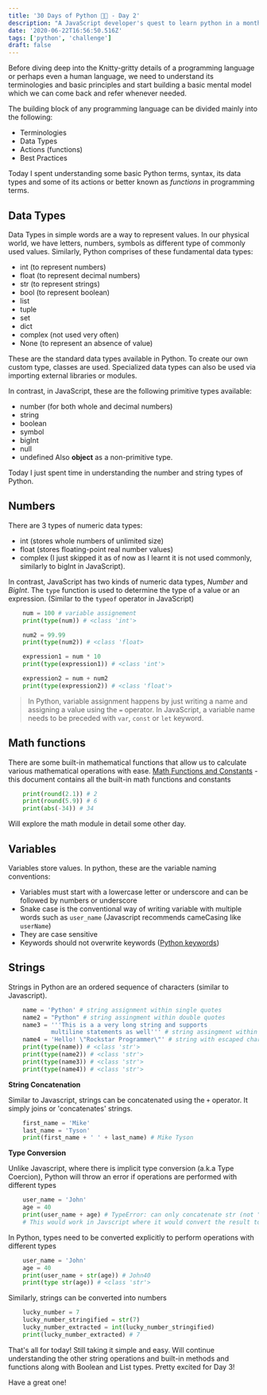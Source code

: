 ```yaml
---
title: '30 Days of Python 👨‍💻 - Day 2'
description: "A JavaScript developer's quest to learn python in a month."
date: '2020-06-22T16:56:50.516Z'
tags: ['python', 'challenge']
draft: false
---
```


Before diving deep into the Knitty-gritty details of a programming language or perhaps even a human language, we need
to understand its terminologies and basic principles and start building a basic mental model which we can come back and
refer whenever needed.

The building block of any programming language can be divided mainly into the following:

- Terminologies
- Data Types
- Actions (functions)
- Best Practices

Today I spent understanding some basic Python terms, syntax, its data types and some of its actions or better known
as _functions_ in programming terms.

## Data Types

Data Types in simple words are a way to represent values. In our physical world, we have letters, numbers, symbols as
different type of commonly used values. Similarly, Python comprises of these fundamental data types:

- int (to represent numbers)
- float (to represent decimal numbers)
- str (to represent strings)
- bool (to represent boolean)
- list
- tuple
- set
- dict
- complex (not used very often)
- None (to represent an absence of value)

These are the standard data types available in Python. To create our own custom type, classes are used. Specialized data
types can also be used via importing external libraries or modules.

In contrast, in JavaScript, these are the following primitive types available:

- number (for both whole and decimal numbers)
- string
- boolean
- symbol
- bigInt
- null
- undefined
  Also **object** as a non-primitive type.

Today I just spent time in understanding the number and string types of Python.

## Numbers

There are 3 types of numeric data types:

- int (stores whole numbers of unlimited size)
- float (stores floating-point real number values)
- complex (I just skipped it as of now as I learnt it is not used commonly, similarly to bigInt in JavaScript).

In contrast, JavaScript has two kinds of numeric data types, _Number_ and _BigInt_.
The `type` function is used to determine the type of a value or an expression. (Similar to the `typeof` operator in
JavaScript)

```python
    num = 100 # variable assignement
    print(type(num)) # <class 'int'>

    num2 = 99.99
    print(type(num2)) # <class 'float>

    expression1 = num * 10
    print(type(expression1)) # <class 'int'>

    expression2 = num + num2
    print(type(expression2)) # <class 'float'>
```

> In Python, variable assignment happens by just writing a name and assigning a value using the `=` operator.
> In JavaScript, a variable name needs to be preceded with `var`, `const` or `let` keyword.

## Math functions

There are some built-in mathematical functions that allow us to calculate various mathematical operations with ease.
[Math Functions and Constants](https://docs.python.org/3/library/math.html) - this document contains all the built-in
math functions and constants

```python
    print(round(2.1)) # 2
    print(round(5.9)) # 6
    print(abs(-34)) # 34
```

Will explore the math module in detail some other day.

## Variables

Variables store values. In python, these are the variable naming conventions:

- Variables must start with a lowercase letter or underscore and can be followed by numbers or underscore
- Snake case is the conventional way of writing variable with multiple words such as `user_name` (Javascript 
  recommends cameCasing like `userName`)
- They are case sensitive
- Keywords should not overwrite keywords ([Python keywords](https://www.w3schools.com/python/python_ref_keywords.asp))

## Strings

Strings in Python are an ordered sequence of characters (similar to Javascript). 

```python
    name = 'Python' # string assignment within single quotes
    name2 = "Python" # string assingment within double quotes
    name3 = '''This is a a very long string and supports 
            multiline statements as well''' # string assingment within 3 single quotes
    name4 = 'Hello! \"Rockstar Programmer\"' # string with escaped character sequence
    print(type(name)) # <class 'str'>
    print(type(name2)) # <class 'str'>
    print(type(name3)) # <class 'str'>
    print(type(name4)) # <class 'str'>
```
**String Concatenation**

Similar to Javascript, strings can be concatenated using the `+` operator. It simply joins or 'concatenates' strings.

```python
    first_name = 'Mike'
    last_name = 'Tyson'
    print(first_name + ' ' + last_name) # Mike Tyson
```
**Type Conversion**

Unlike Javascript, where there is implicit type conversion (a.k.a Type Coercion), Python will throw an error if
operations are performed with different types

```python
    user_name = 'John'
    age = 40
    print(user_name + age) # TypeError: can only concatenate str (not "int") to str
    # This would work in Javscript where it would convert the result to string type
```
In Python, types need to be converted explicitly to perform operations with different types

```python
    user_name = 'John'
    age = 40
    print(user_name + str(age)) # John40
    print(type str(age)) # <class 'str'>
```
Similarly, strings can be converted into numbers

```python
    lucky_number = 7
    lucky_number_stringified = str(7)
    lucky_number_extracted = int(lucky_number_stringified)
    print(lucky_number_extracted) # 7
```

That's all for today! Still taking it simple and easy. Will continue understanding the other string operations and built-in methods and functions along
with Boolean and List types. Pretty excited for Day 3! 

Have a great one!